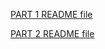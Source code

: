 [PART 1 README file](https://github.com/deepanshudashora/ERAV1/blob/master/session6/part1/README.md)

[PART 2 README file](https://github.com/deepanshudashora/ERAV1/blob/master/session6/part2/README.md)
